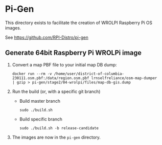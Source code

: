 # Pi-Gen

This directory exists to facilitate the creation of WROLPI Raspberry Pi OS images.

See https://github.com/RPI-Distro/pi-gen

## Generate 64bit Raspberry Pi WROLPi image

1. Convert a map PBF file to your initial map DB dump:

       docker run --rm -v /home/user/district-of-columbia-230111.osm.pbf:/data/region.osm.pbf lrnselfreliance/osm-map-dumper | gzip > pi-gen/stage2/04-wrolpi/files/map-db-gis.dump

2. Run the build (or, with a specific git branch)

   * Build master branch

         sudo ./build.sh

   * Build specific branch

         sudo ./build.sh -b release-candidate

3. The images are now in the `pi-gen` directory.
